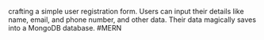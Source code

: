 crafting a simple user registration form. Users can input their details like name, email, and phone number, and other data. Their data magically saves into a MongoDB database.
#MERN

